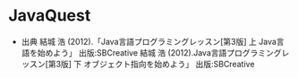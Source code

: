 # JavaQuest

- 出典
結城 浩 (2012).「Java言語プログラミングレッスン[第3版] 上 Java言語を始めよう」 出版:SBCreative
結城 浩 (2012).Java言語プログラミングレッスン[第3版] 下 オブジェクト指向を始めよう」 出版:SBCreative